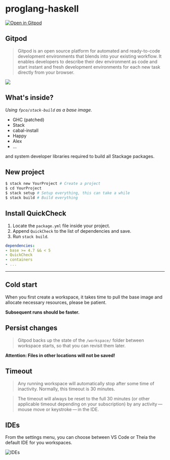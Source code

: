 # proglang-haskell

[![Open in Gitpod](https://gitpod.io/button/open-in-gitpod.svg)](https://gitpod.io/#https://github.com/Goblin80/proglang-haskell)


## Gitpod

> Gitpod is an open source platform for automated and ready-to-code development environments that blends into your existing workflow. It enables developers to describe their dev environment as code and start instant and fresh development environments for each new task directly from your browser.


![](https://www.gitpod.io/images/docs/gitpod-architecture.png)

## What's inside?

*Using `fpco/stack-build` as a base image.*

* GHC (patched)
* Stack
* cabal-install
* Happy
* Alex
* ...

and system developer libraries required to build all Stackage packages.

## New project

```bash
$ stack new YourProject # Create a project
$ cd YourProject
$ stack setup # Setup everything, this can take a while
$ stack build # Build everything
```

## Install QuickCheck

1. Locate the `package.yml` file inside your project.
1. Append `QuickCheck` to the list of dependencies and save.
1. Run `stack build`.

```yaml
dependencies:
- base >= 4.7 && < 5
- QuickCheck
- containers
- ...
```

---

## Cold start

When you first create a workspace, it takes time to pull the base image and allocate necessary resources, please be patient.

**Subsequent runs should be faster.**

## Persist changes

> Gitpod backs up the state of the `/workspace/` folder between workspace starts, so that you can revisit them later.

**Attention: Files in other locations will not be saved!**

## Timeout

> Any running workspace will automatically stop after some time of inactivity. Normally, this timeout is 30 minutes.

> The timeout will always be reset to the full 30 minutes (or other applicable timeout depending on your subscription) by any activity — mouse move or keystroke — in the IDE.


## IDEs

From the settings menu, you can choose between VS Code or Theia the default IDE for you workspaces.

![IDEs](https://i.imgur.com/gnH2Fww.png)